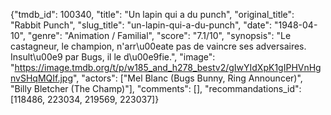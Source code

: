 {"tmdb_id": 100340, "title": "Un lapin qui a du punch", "original_title": "Rabbit Punch", "slug_title": "un-lapin-qui-a-du-punch", "date": "1948-04-10", "genre": "Animation / Familial", "score": "7.1/10", "synopsis": "Le castagneur, le champion, n'arr\u00eate pas de vaincre ses adversaires. Insult\u00e9 par Bugs, il le d\u00e9fie.", "image": "https://image.tmdb.org/t/p/w185_and_h278_bestv2/gIwYIdXpK1gIPHVnHgnvSHqMQIf.jpg", "actors": ["Mel Blanc (Bugs Bunny, Ring Announcer)", "Billy Bletcher (The Champ)"], "comments": [], "recommandations_id": [118486, 223034, 219569, 223037]}